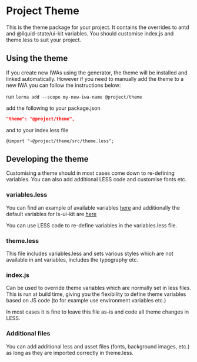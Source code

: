 # Project Theme

This is the theme package for your project. It contains the overrides to antd and @liquid-state/ui-kit variables. You should customise index.js and theme.less to suit your project.

## Using the theme

If you create new IWAs using the generator, the theme will be installed and linked automatically. However if you need to manually add the theme to a new IWA you can follow the instructions below:

run `lerna add --scope my-new-iwa-name @project/theme`

add the following to your package.json

```json
"theme": "@project/theme",
```

and to your index.less file

```less
@import "~@project/theme/src/theme.less";
```

## Developing the theme

Customising a theme should in most cases come down to re-defining variables. You can also add additional LESS code and customise fonts etc.

### variables.less

You can find an example of available variables [here](https://github.com/ant-design/ant-design/blob/master/components/style/themes/default.less) and additionally the default variables for ls-ui-kit are [here](https://github.com/liquid-state/ls-ui-kit/blob/master/src/variables.less)

You can use LESS code to re-define variables in the variables.less file.

### theme.less

This file includes variables.less and sets various styles which are not available in ant variables, includes the typography etc.

### index.js

Can be used to override theme variables which are normally set in less files. This is run at build time, giving you the flexibility to define theme variables based on JS code (to for example use environment variables etc.)

In most cases it is fine to leave this file as-is and code all theme changes in LESS.

### Additional files

You can add additional less and asset files (fonts, background images, etc.) as long as they are imported correctly in theme.less.
